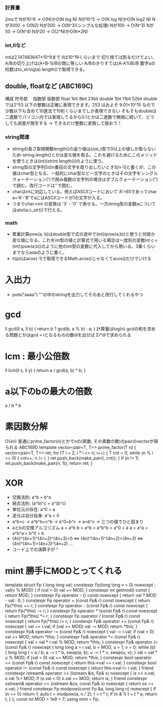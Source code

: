 ### 計算量
2msで
Nが10^6 → O(N)かO(N log N)
Nが10^5 → O(N log N)かO(N log2 N)
Nが3000 → O(N2)
Nが300 → O(N^3)(シンプルな処理)
Nが100 → O(N^3)
Nが50 → O(N^4)
Nが20 → O(2^N)かO(N*2N)



### int,llなど
intは2.147483647*10^9まで
llは10^19くらいまで
切り捨ては割るだけでよい、A/Bの切り上げは(A+B-1)/Bの商に等しい
A/Bのきりすては(A-A%B)/B
数字aの桁数はto_string(a).length()で取得できる。

## double, floatなど (ABC169C)
構成	 符号部	　指数部   仮数部
float	1bit	8bit	23bit
double	1bit	11bit	52bit
doubleでは2^53 以下の整数は正確に表現できます。253 はおよそ 9.01×10^15 なので少数以下も含めて10進法で15桁くらいまでしか表現できない
そもそもdoubleは二進数でパソコン内では表現してるから0.1とかは二進数で無限に続いて、どうしても誤差が発生する
-> できるだけ整数に変換して扱おう！

### string関連
- stringの長さ取得関数length()の返り値はsize_t型で0以上の値しか取らないため-string.length()とかは変な値を取る。これを避けるためにこのメソッドを使うときは(int)(strint.length())のように使う。
- string型の文字列Sのn番目の文字を取り出したいときS[n-1]と書くが、この値はchar型となる、一般的にchar型など一文字のときはその文字をシングルクォーテーション(')で囲み複数の文字列の場合はダブルクォーテーション(")で囲む。改行コードは''で囲む。
- charはintに対応している。例えばASCIIコードにおいて'A'=65であってchar a='A'-'B'でaにはASCIIコードが1の文字が入る。
- つまりchar->int の変換は '3' - '0' で表せる。一方string型の変数aについてはatoi(a.c_str())で行える。

### math
- 累乗計算pow(a, b)はdouble型で式の途中で(int)(pow(a,b))と使うと何故か変な値になる。これをint型の値と計算式で用いる場合は一度別の変数int c = (int)(pow(a,b))のように他のint型の変数に代入してから用いる。3乗くらいまでならa*a*aのように書く。
- π(pi)はacos(-1)で取得できるMath.acos()じゃなくてacos()だけでいける


# 入出力
- puts("aaaa") ""の中のstringを出力してそのあと改行してくれるやつ


# gcd
ll gcd(ll a, ll b) { return b ? gcd(b, a % b) : a; }
計算量はlog(n)
gcdの和を求める問題とかはgcd = iとなるものの数diを出せば
Σi*diで求められる 

# lcm : 最小公倍数
ll lcm(ll x, ll y) { return a / gcd(a, b) * b; }

# a以下のbの最大の倍数
a / b * b

# 素因数分解
O(√n) 普通にprime_factor(n)とかでnの(素数, その素数の数)のpairのvectorが得られる
ABC169D
template <typename T>
vector<pair<T, T>> prime_factor(T n) {
    vector<pair<T, T>> ret;
    for (T i = 2; i * i <= n; i++) {
        T cnt = 0;
        while (n % i == 0) {
            cnt++;
            n /= i;
        }
        ret.push_back(make_pair(i, cnt));
    }
    if (n != 1) ret.push_back(make_pair(n, 1));
    return ret;
}

# XOR
- 交換法則: a^b = b^a
- 結合法則: (a^b)^c = a^(b^c)
- 単位元の存在: a^0 = a
- 逆元は自分自身: a^a = 0
- a^b=c -> a^b^b=c^b -> a^0=b^c -> a=b^c
    -> 三つの値でひと固まり
- aとbの交換アルゴリズム
    a = a^b
    b = a^b = a^b^b = a^0 = a
    a = a^a = a^b^a = b^0 = b
- (4n)^(4n+1)^(4n+2)^(4n+3)=0 ⇔ (4n)^(4n+1)^(4n+2)=(4n+3) ⇔ (4n)^(4n+1)=(4n+3)^(4n+2) ...
- コード上での演算子が ^

    

# mint 勝手にMODとってくれる
template<int MOD> struct Fp {
    long long val;
    constexpr Fp(long long v = 0) noexcept : val(v % MOD) {
        if (val < 0) val += MOD;
    }
    constexpr int getmod() const { return MOD; }
    constexpr Fp operator - () const noexcept {
        return val ? MOD - val : 0;
    }
    constexpr Fp operator + (const Fp& r) const noexcept { return Fp(*this) += r; }
    constexpr Fp operator - (const Fp& r) const noexcept { return Fp(*this) -= r; }
    constexpr Fp operator * (const Fp& r) const noexcept { return Fp(*this) *= r; }
    constexpr Fp operator / (const Fp& r) const noexcept { return Fp(*this) /= r; }
    constexpr Fp& operator += (const Fp& r) noexcept {
        val += r.val;
        if (val >= MOD) val -= MOD;
        return *this;
    }
    constexpr Fp& operator -= (const Fp& r) noexcept {
        val -= r.val;
        if (val < 0) val += MOD;
        return *this;
    }
    constexpr Fp& operator *= (const Fp& r) noexcept {
        val = val * r.val % MOD;
        return *this;
    }
    constexpr Fp& operator /= (const Fp& r) noexcept {
        long long a = r.val, b = MOD, u = 1, v = 0;
        while (b) {
            long long t = a / b;
            a -= t * b, swap(a, b);
            u -= t * v, swap(u, v);
        }
        val = val * u % MOD;
        if (val < 0) val += MOD;
        return *this;
    }
    constexpr bool operator == (const Fp& r) const noexcept {
        return this->val == r.val;
    }
    constexpr bool operator != (const Fp& r) const noexcept {
        return this->val != r.val;
    }
    friend constexpr istream& operator >> (istream &is, Fp<MOD>& x) noexcept {
        is >> x.val;
        x.val %= MOD;
        if (x.val < 0) x.val += MOD;
        return is;
    }
    friend constexpr ostream& operator << (ostream &os, const Fp<MOD>& x) noexcept {
        return os << x.val;
    }
    friend constexpr Fp<MOD> modpow(const Fp<MOD> &a, long long n) noexcept {
        if (n == 0) return 1;
        auto t = modpow(a, n / 2);
        t = t * t;
        if (n & 1) t = t * a;
        return t;
    }
};
const int MOD = 1e9 + 7;
using mint = Fp<MOD>;
